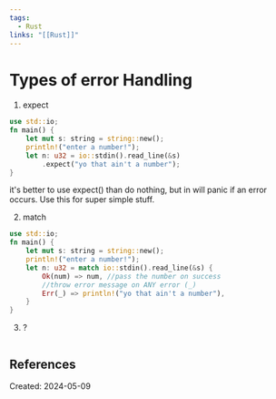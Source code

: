 ```yaml
---
tags:
  - Rust
links: "[[Rust]]"
---
```

# Types of error Handling

1) expect
```rust
use std::io;
fn main() {
	let mut s: string = string::new();
	println!("enter a number!");
	let n: u32 = io::stdin().read_line(&s)
		.expect("yo that ain't a number");
}
```
it's better to use expect() than do nothing, but in will panic if an error occurs. Use this for super simple stuff.

2) match
```rust
use std::io;
fn main() {
	let mut s: string = string::new();
	println!("enter a number!");
	let n: u32 = match io::stdin().read_line(&s) {
		Ok(num) => num, //pass the number on success
		//throw error message on ANY error (_)
		Err(_) => println!("yo that ain't a number"),
	}
}
```

3) ?
```rust
```
## References

Created: 2024-05-09